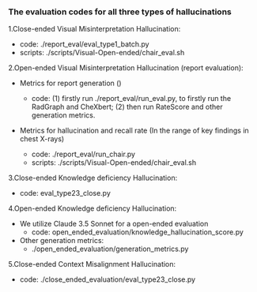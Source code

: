 ### The evaluation codes for all three types of hallucinations

1.Close-ended Visual Misinterpretation Hallucination:

- code: ./report_eval/eval_type1_batch.py
- scripts: ./scripts/Visual-Open-ended/chair_eval.sh

2.Open-ended Visual Misinterpretation Hallucination (report evaluation):

- Metrics for report generation ()
  - code: (1) firstly run ./report_eval/run_eval.py, to firstly run the RadGraph and CheXbert; (2) then run RateScore and other generation metrics. 

- Metrics for hallucination and recall rate (In the range of key findings in chest X-rays)
  - code: ./report_eval/run_chair.py
  - scripts: ./scripts/Visual-Open-ended/chair_eval.sh

3.Close-ended Knowledge deficiency Hallucination:

- code: eval_type23_close.py

4.Open-ended Knowledge deficiency Hallucination:

- We utilize Claude 3.5 Sonnet for a open-ended evaluation
  - code: open_ended_evaluation/knowledge_hallucination_score.py
- Other generation metrics: 
  - ./open_ended_evaluation/generation_metrics.py

5.Close-ended Context Misalignment Hallucination:

- code: ./close_ended_evaluation/eval_type23_close.py